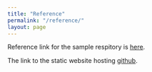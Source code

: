 ```yaml
---
title: "Reference"
permalink: "/reference/"
layout: page
---
```




Reference link for the sample respitory is [here](https://github.com/niklasbuschmann/contrast).

The link to the static website hosting [github](https://github.com/Wys-11/Wys-11.github.io).
